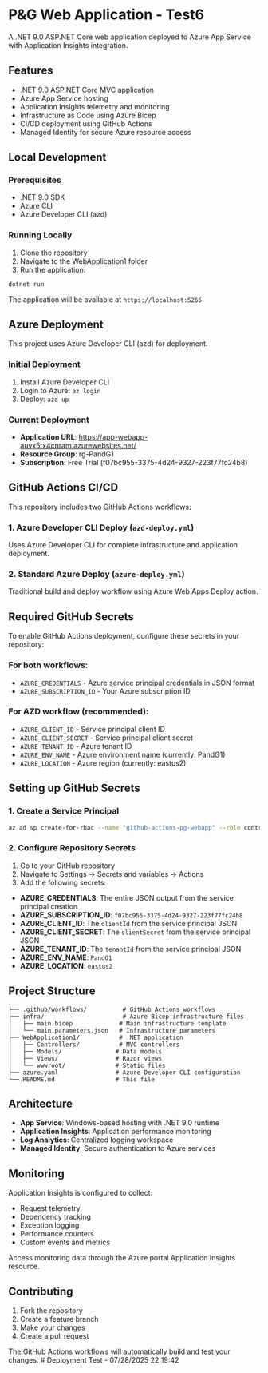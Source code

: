 # P&G Web Application - Test6

A .NET 9.0 ASP.NET Core web application deployed to Azure App Service with Application Insights integration.

## Features

- .NET 9.0 ASP.NET Core MVC application
- Azure App Service hosting
- Application Insights telemetry and monitoring
- Infrastructure as Code using Azure Bicep
- CI/CD deployment using GitHub Actions
- Managed Identity for secure Azure resource access

## Local Development

### Prerequisites

- .NET 9.0 SDK
- Azure CLI
- Azure Developer CLI (azd)

### Running Locally

1. Clone the repository
2. Navigate to the WebApplication1 folder
3. Run the application:

```bash
dotnet run
```

The application will be available at `https://localhost:5265`

## Azure Deployment

This project uses Azure Developer CLI (azd) for deployment.

### Initial Deployment

1. Install Azure Developer CLI
2. Login to Azure: `az login`
3. Deploy: `azd up`

### Current Deployment

- **Application URL**: https://app-webapp-auvx5tx4cnram.azurewebsites.net/
- **Resource Group**: rg-PandG1
- **Subscription**: Free Trial (f07bc955-3375-4d24-9327-223f77fc24b8)

## GitHub Actions CI/CD

This repository includes two GitHub Actions workflows:

### 1. Azure Developer CLI Deploy (`azd-deploy.yml`)
Uses Azure Developer CLI for complete infrastructure and application deployment.

### 2. Standard Azure Deploy (`azure-deploy.yml`)
Traditional build and deploy workflow using Azure Web Apps Deploy action.

## Required GitHub Secrets

To enable GitHub Actions deployment, configure these secrets in your repository:

### For both workflows:
- `AZURE_CREDENTIALS` - Azure service principal credentials in JSON format
- `AZURE_SUBSCRIPTION_ID` - Your Azure subscription ID

### For AZD workflow (recommended):
- `AZURE_CLIENT_ID` - Service principal client ID
- `AZURE_CLIENT_SECRET` - Service principal client secret
- `AZURE_TENANT_ID` - Azure tenant ID
- `AZURE_ENV_NAME` - Azure environment name (currently: PandG1)
- `AZURE_LOCATION` - Azure region (currently: eastus2)

## Setting up GitHub Secrets

### 1. Create a Service Principal

```bash
az ad sp create-for-rbac --name "github-actions-pg-webapp" --role contributor --scopes /subscriptions/f07bc955-3375-4d24-9327-223f77fc24b8 --sdk-auth
```

### 2. Configure Repository Secrets

1. Go to your GitHub repository
2. Navigate to Settings → Secrets and variables → Actions
3. Add the following secrets:

- **AZURE_CREDENTIALS**: The entire JSON output from the service principal creation
- **AZURE_SUBSCRIPTION_ID**: `f07bc955-3375-4d24-9327-223f77fc24b8`
- **AZURE_CLIENT_ID**: The `clientId` from the service principal JSON
- **AZURE_CLIENT_SECRET**: The `clientSecret` from the service principal JSON
- **AZURE_TENANT_ID**: The `tenantId` from the service principal JSON
- **AZURE_ENV_NAME**: `PandG1`
- **AZURE_LOCATION**: `eastus2`

## Project Structure

```
├── .github/workflows/          # GitHub Actions workflows
├── infra/                      # Azure Bicep infrastructure files
│   ├── main.bicep             # Main infrastructure template
│   └── main.parameters.json   # Infrastructure parameters
├── WebApplication1/           # .NET application
│   ├── Controllers/           # MVC controllers
│   ├── Models/               # Data models
│   ├── Views/                # Razor views
│   └── wwwroot/              # Static files
├── azure.yaml                # Azure Developer CLI configuration
└── README.md                 # This file
```

## Architecture

- **App Service**: Windows-based hosting with .NET 9.0 runtime
- **Application Insights**: Application performance monitoring
- **Log Analytics**: Centralized logging workspace
- **Managed Identity**: Secure authentication to Azure services

## Monitoring

Application Insights is configured to collect:
- Request telemetry
- Dependency tracking
- Exception logging
- Performance counters
- Custom events and metrics

Access monitoring data through the Azure portal Application Insights resource.

## Contributing

1. Fork the repository
2. Create a feature branch
3. Make your changes
4. Create a pull request

The GitHub Actions workflows will automatically build and test your changes.
#   D e p l o y m e n t   T e s t   -   0 7 / 2 8 / 2 0 2 5   2 2 : 1 9 : 4 2  
 